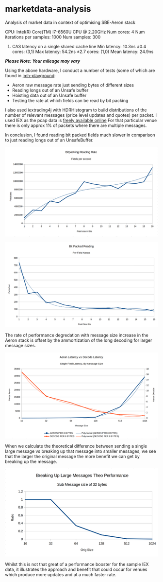 # marketdata-analysis
Analysis of market data in context of optimising SBE-Aeron stack

CPU: Intel(R) Core(TM) i7-6560U CPU @ 2.20GHz
Num cores: 4
Num iterations per samples: 1000
Num samples: 300

1) CAS latency on a single shared cache line
    Min  latency: 10.3ns ±0.4 cores: (3,1)
    Max  latency: 54.2ns ±2.7 cores: (1,0)
    Mean latency: 24.9ns
    
    
_**Please Note: Your mileage may vary**_
    
Using the above hardware, I conduct a number of tests (some of which are found in [jmh-playground](https://github.com/bhf/jmh-playground):

* Aeron raw message rate just sending bytes of different sizes
* Reading longs out of an Unsafe buffer
* Hoisting data out of an Unsafe buffer
* Testing the rate at which fields can be read by bit packing

I also used iextrading4j with HDRHistogram to build distributions of the 
number of relevant messages (price level updates and quotes) per packet. I used IEX as 
the pcap data is [freely available online](https://iextrading.com/trading/market-data/)
For that particular venue there is only approx 1% of packets where there are multiple messages. 

In conclusion, I found reading bit packed fields much slower in comparison to just reading longs 
out of an UnsafeBuffer. 


![](bitpackFieldsPerSec.png) 

![](bitpackReading.png) 

The rate of performance degredation with message size increase in
the Aeron stack is offset by the ammortization of the long decoding for larger message sizes.


![](aeronVsDecode.png) 


When we calculate the theoretical difference between sending a single large
message vs breaking up that message into smaller messages, we see that the larger
the original message the more benefit we can get by breaking up the message.


![](breakingUpMessages.png) 


Whilst this is not that great of a performance booster for the sample IEX data,
it illustrates the approach and benefit that could occur for venues which produce
more updates and at a much faster rate.




